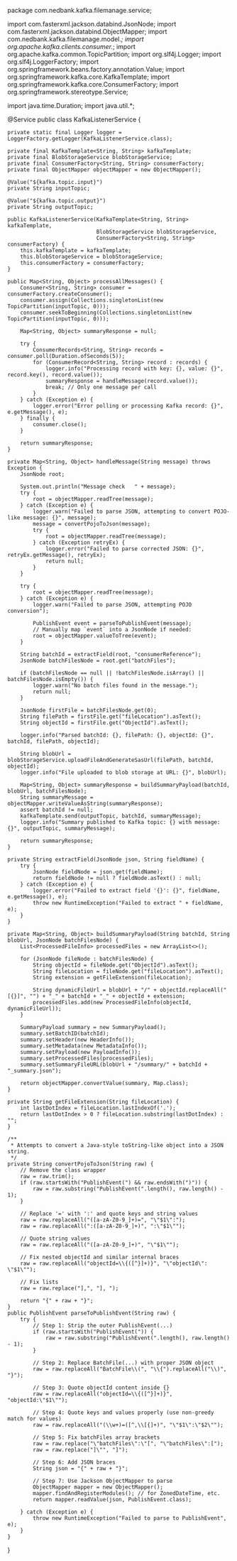 package com.nedbank.kafka.filemanage.service;

import com.fasterxml.jackson.databind.JsonNode;
import com.fasterxml.jackson.databind.ObjectMapper;
import com.nedbank.kafka.filemanage.model.*;
import org.apache.kafka.clients.consumer.*;
import org.apache.kafka.common.TopicPartition;
import org.slf4j.Logger;
import org.slf4j.LoggerFactory;
import org.springframework.beans.factory.annotation.Value;
import org.springframework.kafka.core.KafkaTemplate;
import org.springframework.kafka.core.ConsumerFactory;
import org.springframework.stereotype.Service;

import java.time.Duration;
import java.util.*;

@Service
public class KafkaListenerService {

    private static final Logger logger = LoggerFactory.getLogger(KafkaListenerService.class);

    private final KafkaTemplate<String, String> kafkaTemplate;
    private final BlobStorageService blobStorageService;
    private final ConsumerFactory<String, String> consumerFactory;
    private final ObjectMapper objectMapper = new ObjectMapper();

    @Value("${kafka.topic.input}")
    private String inputTopic;

    @Value("${kafka.topic.output}")
    private String outputTopic;

    public KafkaListenerService(KafkaTemplate<String, String> kafkaTemplate,
                                BlobStorageService blobStorageService,
                                ConsumerFactory<String, String> consumerFactory) {
        this.kafkaTemplate = kafkaTemplate;
        this.blobStorageService = blobStorageService;
        this.consumerFactory = consumerFactory;
    }
    
    public Map<String, Object> processAllMessages() {
        Consumer<String, String> consumer = consumerFactory.createConsumer();
        consumer.assign(Collections.singletonList(new TopicPartition(inputTopic, 0)));
        consumer.seekToBeginning(Collections.singletonList(new TopicPartition(inputTopic, 0)));

        Map<String, Object> summaryResponse = null;

        try {
            ConsumerRecords<String, String> records = consumer.poll(Duration.ofSeconds(5));
            for (ConsumerRecord<String, String> record : records) {
                logger.info("Processing record with key: {}, value: {}", record.key(), record.value());
                summaryResponse = handleMessage(record.value());
                break; // Only one message per call
            }
        } catch (Exception e) {
            logger.error("Error polling or processing Kafka record: {}", e.getMessage(), e);
        } finally {
            consumer.close();
        }

        return summaryResponse;
    }

    private Map<String, Object> handleMessage(String message) throws Exception {
        JsonNode root;

        System.out.println("Message check   " + message);
        try {
            root = objectMapper.readTree(message);
        } catch (Exception e) {
            logger.warn("Failed to parse JSON, attempting to convert POJO-like message: {}", message);
            message = convertPojoToJson(message);
            try {
                root = objectMapper.readTree(message);
            } catch (Exception retryEx) {
                logger.error("Failed to parse corrected JSON: {}", retryEx.getMessage(), retryEx);
                return null;
            }
        }

        try {
            root = objectMapper.readTree(message);
        } catch (Exception e) {
            logger.warn("Failed to parse JSON, attempting POJO conversion");

            PublishEvent event = parseToPublishEvent(message);
            // Manually map `event` into a JsonNode if needed:
            root = objectMapper.valueToTree(event);
        }

        String batchId = extractField(root, "consumerReference");
        JsonNode batchFilesNode = root.get("batchFiles");

        if (batchFilesNode == null || !batchFilesNode.isArray() || batchFilesNode.isEmpty()) {
            logger.warn("No batch files found in the message.");
            return null;
        }

        JsonNode firstFile = batchFilesNode.get(0);
        String filePath = firstFile.get("fileLocation").asText();
        String objectId = firstFile.get("ObjectId").asText();

        logger.info("Parsed batchId: {}, filePath: {}, objectId: {}", batchId, filePath, objectId);

        String blobUrl = blobStorageService.uploadFileAndGenerateSasUrl(filePath, batchId, objectId);
        logger.info("File uploaded to blob storage at URL: {}", blobUrl);

        Map<String, Object> summaryResponse = buildSummaryPayload(batchId, blobUrl, batchFilesNode);
        String summaryMessage = objectMapper.writeValueAsString(summaryResponse);
        assert batchId != null;
        kafkaTemplate.send(outputTopic, batchId, summaryMessage);
        logger.info("Summary published to Kafka topic: {} with message: {}", outputTopic, summaryMessage);

        return summaryResponse;
    }

    private String extractField(JsonNode json, String fieldName) {
        try {
            JsonNode fieldNode = json.get(fieldName);
            return fieldNode != null ? fieldNode.asText() : null;
        } catch (Exception e) {
            logger.error("Failed to extract field '{}': {}", fieldName, e.getMessage(), e);
            throw new RuntimeException("Failed to extract " + fieldName, e);
        }
    }

    private Map<String, Object> buildSummaryPayload(String batchId, String blobUrl, JsonNode batchFilesNode) {
        List<ProcessedFileInfo> processedFiles = new ArrayList<>();

        for (JsonNode fileNode : batchFilesNode) {
            String objectId = fileNode.get("ObjectId").asText();
            String fileLocation = fileNode.get("fileLocation").asText();
            String extension = getFileExtension(fileLocation);

            String dynamicFileUrl = blobUrl + "/" + objectId.replaceAll("[{}]", "") + "_" + batchId + "_" + objectId + extension;
            processedFiles.add(new ProcessedFileInfo(objectId, dynamicFileUrl));
        }

        SummaryPayload summary = new SummaryPayload();
        summary.setBatchID(batchId);
        summary.setHeader(new HeaderInfo());
        summary.setMetadata(new MetadataInfo());
        summary.setPayload(new PayloadInfo());
        summary.setProcessedFiles(processedFiles);
        summary.setSummaryFileURL(blobUrl + "/summary/" + batchId + "_summary.json");

        return objectMapper.convertValue(summary, Map.class);
    }

    private String getFileExtension(String fileLocation) {
        int lastDotIndex = fileLocation.lastIndexOf('.');
        return lastDotIndex > 0 ? fileLocation.substring(lastDotIndex) : "";
    }

    /**
     * Attempts to convert a Java-style toString-like object into a JSON string.
     */
    private String convertPojoToJson(String raw) {
        // Remove the class wrapper
        raw = raw.trim();
        if (raw.startsWith("PublishEvent(") && raw.endsWith(")")) {
            raw = raw.substring("PublishEvent(".length(), raw.length() - 1);
        }

        // Replace '=' with ':' and quote keys and string values
        raw = raw.replaceAll("([a-zA-Z0-9_]+)=", "\"$1\":");
        raw = raw.replaceAll(":([a-zA-Z0-9_]+)", ":\"$1\"");

        // Quote string values
        raw = raw.replaceAll("([a-zA-Z0-9_]+)", "\"$1\"");

        // Fix nested objectId and similar internal braces
        raw = raw.replaceAll("objectId=\\{([^}]+)}", "\"objectId\": \"$1\"");

        // Fix lists
        raw = raw.replace("],", "], ");

        return "{" + raw + "}";
    }
    public PublishEvent parseToPublishEvent(String raw) {
        try {
            // Step 1: Strip the outer PublishEvent(...)
            if (raw.startsWith("PublishEvent(")) {
                raw = raw.substring("PublishEvent(".length(), raw.length() - 1);
            }

            // Step 2: Replace BatchFile(...) with proper JSON object
            raw = raw.replaceAll("BatchFile\\(", "\\{").replaceAll("\\)", "}");

            // Step 3: Quote objectId content inside {}
            raw = raw.replaceAll("objectId=\\{([^}]+)}", "objectId:\"$1\"");

            // Step 4: Quote keys and values properly (use non-greedy match for values)
            raw = raw.replaceAll("(\\w+)=([^,\\[{]+)", "\"$1\":\"$2\"");

            // Step 5: Fix batchFiles array brackets
            raw = raw.replace("\"batchFiles\":\"[", "\"batchFiles\":[");
            raw = raw.replace("]\"", "]");

            // Step 6: Add JSON braces
            String json = "{" + raw + "}";

            // Step 7: Use Jackson ObjectMapper to parse
            ObjectMapper mapper = new ObjectMapper();
            mapper.findAndRegisterModules(); // for ZonedDateTime, etc.
            return mapper.readValue(json, PublishEvent.class);

        } catch (Exception e) {
            throw new RuntimeException("Failed to parse to PublishEvent", e);
        }
    }
}
